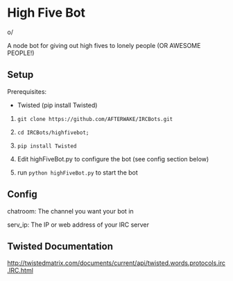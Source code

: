 High Five Bot
=============

o/

A node bot for giving out high fives to lonely people (OR AWESOME PEOPLE!)

Setup
-----

Prerequisites:

* Twisted (pip install Twisted)

1) `git clone https://github.com/AFTERWAKE/IRCBots.git`

2) `cd IRCBots/highfivebot;`

3) `pip install Twisted`

4) Edit highFiveBot.py to configure the bot (see config section below)

5) run `python highFiveBot.py` to start the bot

Config
------

chatroom: The channel you want your bot in

serv_ip: The IP or web address of your IRC server


Twisted Documentation
---------------

http://twistedmatrix.com/documents/current/api/twisted.words.protocols.irc.IRC.html

